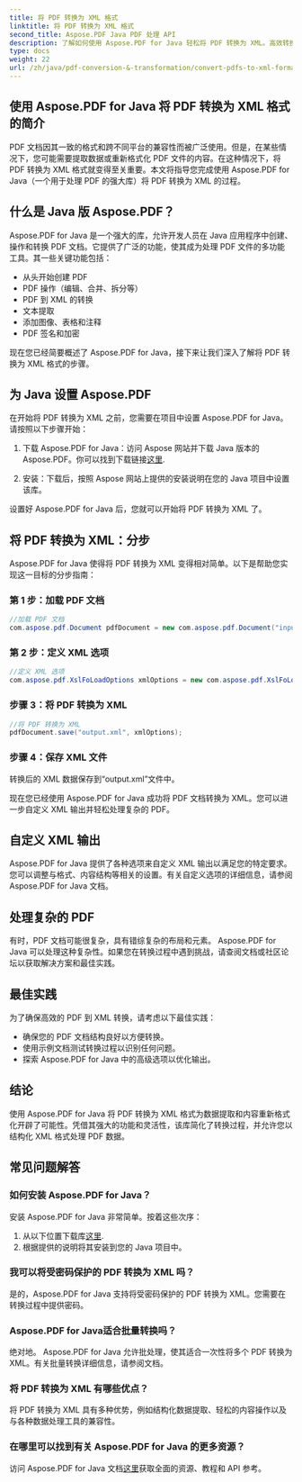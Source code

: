 ```yaml
---
title: 将 PDF 转换为 XML 格式
linktitle: 将 PDF 转换为 XML 格式
second_title: Aspose.PDF Java PDF 处理 API
description: 了解如何使用 Aspose.PDF for Java 轻松将 PDF 转换为 XML。高效转换的分步指南和最佳实践。
type: docs
weight: 22
url: /zh/java/pdf-conversion-&-transformation/convert-pdfs-to-xml-format/
---
```


## 使用 Aspose.PDF for Java 将 PDF 转换为 XML 格式的简介

PDF 文档因其一致的格式和跨不同平台的兼容性而被广泛使用。但是，在某些情况下，您可能需要提取数据或重新格式化 PDF 文件的内容。在这种情况下，将 PDF 转换为 XML 格式就变得至关重要。本文将指导您完成使用 Aspose.PDF for Java（一个用于处理 PDF 的强大库）将 PDF 转换为 XML 的过程。

## 什么是 Java 版 Aspose.PDF？

Aspose.PDF for Java 是一个强大的库，允许开发人员在 Java 应用程序中创建、操作和转换 PDF 文档。它提供了广泛的功能，使其成为处理 PDF 文件的多功能工具。其一些关键功能包括：

- 从头开始创建 PDF
- PDF 操作（编辑、合并、拆分等）
- PDF 到 XML 的转换
- 文本提取
- 添加图像、表格和注释
- PDF 签名和加密

现在您已经简要概述了 Aspose.PDF for Java，接下来让我们深入了解将 PDF 转换为 XML 格式的步骤。

## 为 Java 设置 Aspose.PDF

在开始将 PDF 转换为 XML 之前，您需要在项目中设置 Aspose.PDF for Java。请按照以下步骤开始：

1. 下载 Aspose.PDF for Java：访问 Aspose 网站并下载 Java 版本的 Aspose.PDF。你可以找到下载链接[这里](https://releases.aspose.com/pdf/java/).

2. 安装：下载后，按照 Aspose 网站上提供的安装说明在您的 Java 项目中设置该库。

设置好 Aspose.PDF for Java 后，您就可以开始将 PDF 转换为 XML 了。

## 将 PDF 转换为 XML：分步

Aspose.PDF for Java 使得将 PDF 转换为 XML 变得相对简单。以下是帮助您实现这一目标的分步指南：

### 第 1 步：加载 PDF 文档

```java
//加载 PDF 文档
com.aspose.pdf.Document pdfDocument = new com.aspose.pdf.Document("input.pdf");
```

### 第 2 步：定义 XML 选项

```java
//定义 XML 选项
com.aspose.pdf.XslFoLoadOptions xmlOptions = new com.aspose.pdf.XslFoLoadOptions();
```

### 步骤 3：将 PDF 转换为 XML

```java
//将 PDF 转换为 XML
pdfDocument.save("output.xml", xmlOptions);
```

### 步骤 4：保存 XML 文件

转换后的 XML 数据保存到“output.xml”文件中。

现在您已经使用 Aspose.PDF for Java 成功将 PDF 文档转换为 XML。您可以进一步自定义 XML 输出并轻松处理复杂的 PDF。

## 自定义 XML 输出

Aspose.PDF for Java 提供了各种选项来自定义 XML 输出以满足您的特定要求。您可以调整与格式、内容结构等相关的设置。有关自定义选项的详细信息，请参阅 Aspose.PDF for Java 文档。

## 处理复杂的 PDF

有时，PDF 文档可能很复杂，具有错综复杂的布局和元素。 Aspose.PDF for Java 可以处理这种复杂性。如果您在转换过程中遇到挑战，请查阅文档或社区论坛以获取解决方案和最佳实践。

## 最佳实践

为了确保高效的 PDF 到 XML 转换，请考虑以下最佳实践：

- 确保您的 PDF 文档结构良好以方便转换。
- 使用示例文档测试转换过程以识别任何问题。
- 探索 Aspose.PDF for Java 中的高级选项以优化输出。

## 结论

使用 Aspose.PDF for Java 将 PDF 转换为 XML 格式为数据提取和内容重新格式化开辟了可能性。凭借其强大的功能和灵活性，该库简化了转换过程，并允许您以结构化 XML 格式处理 PDF 数据。

## 常见问题解答

### 如何安装 Aspose.PDF for Java？

安装 Aspose.PDF for Java 非常简单。按着这些次序：
1. 从以下位置下载库[这里](https://releases.aspose.com/pdf/java/).
2. 根据提供的说明将其安装到您的 Java 项目中。

### 我可以将受密码保护的 PDF 转换为 XML 吗？

是的，Aspose.PDF for Java 支持将受密码保护的 PDF 转换为 XML。您需要在转换过程中提供密码。

### Aspose.PDF for Java适合批量转换吗？

绝对地。 Aspose.PDF for Java 允许批处理，使其适合一次性将多个 PDF 转换为 XML。有关批量转换详细信息，请参阅文档。

### 将 PDF 转换为 XML 有哪些优点？

将 PDF 转换为 XML 具有多种优势，例如结构化数据提取、轻松的内容操作以及与各种数据处理工具的兼容性。

### 在哪里可以找到有关 Aspose.PDF for Java 的更多资源？

访问 Aspose.PDF for Java 文档[这里](https://reference.aspose.com/pdf/java/)获取全面的资源、教程和 API 参考。